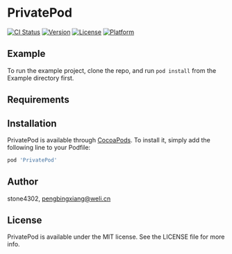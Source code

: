 # PrivatePod

[![CI Status](https://img.shields.io/travis/stone4302/PrivatePod.svg?style=flat)](https://travis-ci.org/stone4302/PrivatePod)
[![Version](https://img.shields.io/cocoapods/v/PrivatePod.svg?style=flat)](https://cocoapods.org/pods/PrivatePod)
[![License](https://img.shields.io/cocoapods/l/PrivatePod.svg?style=flat)](https://cocoapods.org/pods/PrivatePod)
[![Platform](https://img.shields.io/cocoapods/p/PrivatePod.svg?style=flat)](https://cocoapods.org/pods/PrivatePod)

## Example

To run the example project, clone the repo, and run `pod install` from the Example directory first.

## Requirements

## Installation

PrivatePod is available through [CocoaPods](https://cocoapods.org). To install
it, simply add the following line to your Podfile:

```ruby
pod 'PrivatePod'
```

## Author

stone4302, pengbingxiang@weli.cn

## License

PrivatePod is available under the MIT license. See the LICENSE file for more info.
